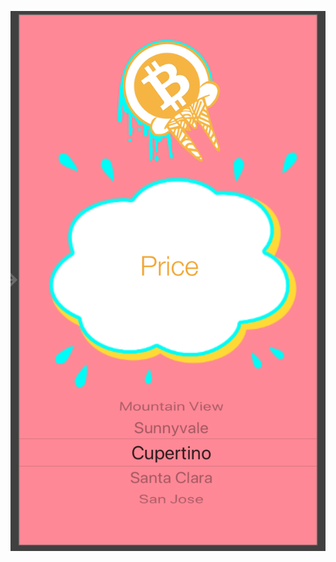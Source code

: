 <p align="center">
  <a href="https://github.com/gpeppel/CS331-Database-Project">
    <img src="https://github.com/gpeppel/Bitcoin-Banker-App/blob/master/ss.png" alt="ss">
  </a>
